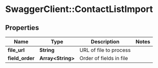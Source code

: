 # SwaggerClient::ContactListImport

## Properties
Name | Type | Description | Notes
------------ | ------------- | ------------- | -------------
**file_url** | **String** | URL of file to process | 
**field_order** | **Array&lt;String&gt;** | Order of fields in file | 



